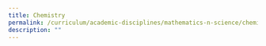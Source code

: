 ```yaml
---
title: Chemistry
permalink: /curriculum/academic-disciplines/mathematics-n-science/chemistry/
description: ""
---
```

